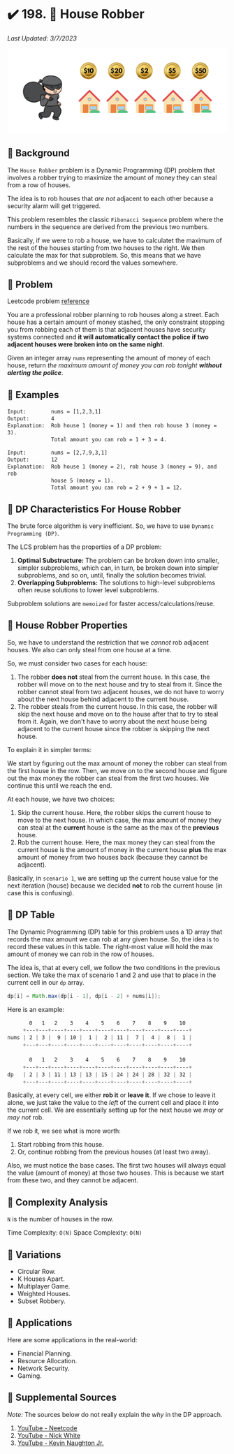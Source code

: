 # :heavy_check_mark: 198. :orange_book: House Robber
*Last Updated: 3/7/2023*

![Image of the house robber problem](../../images/lc-solutions/dynamic-programming/house-robber.png)

## :round_pushpin: Background
The `House Robber` problem is a Dynamic Programming (DP) problem that involves a robber trying to maximize the amount of money they can steal from a row of houses.

The idea is to rob houses that *are not* adjacent to each other because a security alarm will get triggered.

This problem resembles the classic `Fibonacci Sequence` problem where the numbers in the sequence are derived from the previous two numbers.

Basically, if we were to rob a house, we have to calculatet the maximum of the rest of the houses starting from two houses to the right. We then calculate the max for that subproblem. So, this means that we have subproblems and we should record the values somewhere.

## :round_pushpin: Problem
Leetcode problem [reference](https://leetcode.com/problems/unique-paths-ii/)

You are a professional robber planning to rob houses along a street. Each house has a certain amount of money stashed, the only constraint stopping you from robbing each of them is that adjacent houses have security systems connected and **it will automatically contact the police if two adjacent houses were broken into on the same night**.

Given an integer array `nums` representing the amount of money of each house, return *the maximum amount of money you can rob tonight **without alerting the police***.

## :round_pushpin: Examples
```
Input:        nums = [1,2,3,1]
Output:       4
Explanation:  Rob house 1 (money = 1) and then rob house 3 (money = 3).
              Total amount you can rob = 1 + 3 = 4.
```

```
Input:        nums = [2,7,9,3,1]
Output:       12
Explanation:  Rob house 1 (money = 2), rob house 3 (money = 9), and rob
              house 5 (money = 1).
              Total amount you can rob = 2 + 9 + 1 = 12.
```

## :round_pushpin: DP Characteristics For House Robber
The brute force algorithm is very inefficient. So, we have to use `Dynamic Programming (DP)`.

The LCS problem has the properties of a DP problem:
1. **Optimal Substructure:** The problem can be broken down into smaller, simpler subproblems, which can, in turn, be broken down into simpler subproblems, and so on, until, finally the solution becomes trivial.
2. **Overlapping Subproblems:** The solutions to high-level subproblems often reuse solutions to lower level subproblems.

Subproblem solutions are `memoized` for faster access/calculations/reuse.

## :round_pushpin: House Robber Properties
So, we have to understand the restriction that we *cannot* rob adjacent houses. We also can only steal from one house at a time.

So, we must consider two cases for each house:
1. The robber **does not** steal from the current house. In this case, the robber will move on to the next house and try to steal from it. Since the robber cannot steal from two adjacent houses, we do not have to worry about the next house behind adjacent to the current house.
2. The robber steals from the current house. In this case, the robber will skip the next house and move on to the house after that to try to steal from it. Again, we don't have to worry about the next house being adjacent to the current house since the robber is skipping the next house.

To explain it in simpler terms:

We start by figuring out the max amount of money the robber can steal from the first house in the row. Then, we move on to the second house and figure out the max money the robber can steal from the first two houses. We continue this until we reach the end.

At each house, we have two choices:
1. Skip the current house. Here, the robber skips the current house to move to the next house. In which case, the max amount of money they can steal at the **current** house is the same as the max of the **previous** house.
2. Rob the current house. Here, the max money they can steal from the current house is the amount of money in the current house **plus** the max amount of money from two houses back (because they cannot be adjacent).

Basically, in `scenario 1`, we are setting up the current house value for the next iteration (house) because we decided **not** to rob the current house (in case this is confusing).

## :round_pushpin: DP Table
The Dynamic Programming (DP) table for this problem uses a 1D array that records the max amount we can rob at any given house. So, the idea is to record these values in this table. The right-most value will hold the max amount of money we can rob in the row of houses.

The idea is, that at every cell, we follow the two conditions in the previous section. We take the max of scenario 1 and 2 and use that to place in the current cell in our `dp` array.

```java
dp[i] = Math.max(dp[i - 1], dp[i - 2] + nums[i]);
```

Here is an example:
```css
       0   1   2    3    4    5    6    7    8    9    10
     +---+---+----+----+----+----+----+----+----+----+----+
nums | 2 | 3 |  9 | 10 |  1 |  2 | 11 |  7 |  4 |  8 |  1 |
     +---+---+----+----+----+----+----+----+----+----+----+

       0   1   2    3    4    5    6    7    8    9    10
     +---+---+----+----+----+----+----+----+----+----+----+
dp   | 2 | 3 | 11 | 13 | 13 | 15 | 24 | 24 | 28 | 32 | 32 |
     +---+---+----+----+----+----+----+----+----+----+----+
```

Basically, at every cell, we either **rob it** or **leave it**. If we chose to leave it alone, we just take the value to the *left* of the current cell and place it into the current cell. We are essentially setting up for the next house we *may* or *may not* rob.

If we rob it, we see what is more worth:
1. Start robbing from this house.
2. Or, continue robbing from the previous houses (at least two away).

Also, we must notice the base cases. The first two houses will always equal the value (amount of money) at those two houses. This is because we start from these two, and they cannot be adjacent.

## :round_pushpin: Complexity Analysis
`N` is the number of houses in the row.

Time Complexity: `O(N)`
Space Complexity: `O(N)`

## :round_pushpin: Variations
- Circular Row.
- K Houses Apart.
- Multiplayer Game.
- Weighted Houses.
- Subset Robbery.

## :round_pushpin: Applications
Here are some applications in the real-world:
- Financial Planning.
- Resource Allocation.
- Network Security.
- Gaming.

## :round_pushpin: Supplemental Sources
*Note:* The sources below do not really explain the *why* in the DP approach.
1. [YouTube - Neetcode](https://www.youtube.com/watch?v=73r3KWiEvyk)
2. [YouTube - Nick White](https://www.youtube.com/watch?v=ZwDDLAeeBM0)
3. [YouTube - Kevin Naughton Jr.](https://www.youtube.com/watch?v=xlvhyfcoQa4)
